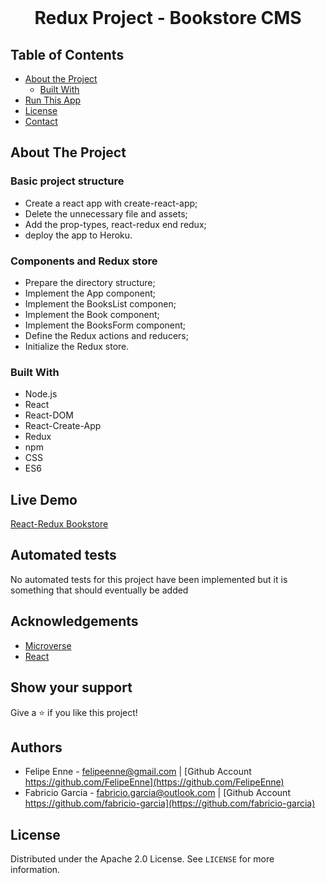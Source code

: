 <br />
<h1 align="center">Redux Project - Bookstore CMS</h1>

## Table of Contents

- [About the Project](#about-the-project)
  - [Built With](#built-with)
- [Run This App](#run-this-app)
- [License](#license)
- [Contact](#contact)

## About The Project

### Basic project structure

- Create a react app with create-react-app;
- Delete the unnecessary file and assets;
- Add the prop-types, react-redux end redux;
- deploy the app to Heroku.

### Components and Redux store

- Prepare the directory structure;
- Implement the App component;
- Implement the BooksList componen;
- Implement the Book component;
- Implement the BooksForm component;
- Define the Redux actions and reducers;
- Initialize the Redux store.

### Built With

- Node.js
- React
- React-DOM
- React-Create-App
- Redux
- npm
- CSS
- ES6

## Live Demo

[React-Redux Bookstore](https://bookstore-react-cms.herokuapp.com)

## Automated tests

No automated tests for this project have been implemented but it is something that should eventually be added

## Acknowledgements

- [Microverse](https://www.microverse.org/)
- [React](https://reactjs.org/)

## Show your support

Give a ⭐️ if you like this project!

## Authors

- Felipe Enne - felipeenne@gmail.com | [Github Account https://github.com/FelipeEnne](https://github.com/FelipeEnne)
- Fabricio Garcia - fabricio.garcia@outlook.com | [Github Account https://github.com/fabricio-garcia](https://github.com/fabricio-garcia)

## License

Distributed under the Apache 2.0 License. See `LICENSE` for more information.
